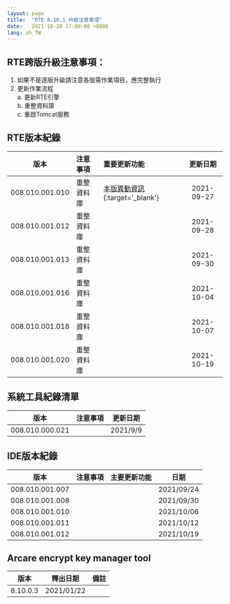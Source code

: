 ```yaml
---
layout: page
title:  "RTE 8.10.1 升級注意事項"
date:   2021-10-20 17:00:00 +0800
lang: zh_TW
---
```


## RTE跨版升級注意事項：

1. 如果不是逐版升級請注意各版需作業項目，應完整執行
2. 更新作業流程<br>
    a. 更新RTE引擎<br>
    b. 重整資料庫<br>
    c. 重啟Tomcat服務<br>

## RTE版本紀錄

|版本|注意事項|重要更新功能|更新日期|
|:-:|:-|:-|:-:|
|008.010.001.010|重整資料庫|[本版異動資訊](https://pages.ruru.tw/#/8.10.1/UPDATE/ITEM_5/RTE/README){:target='_blank'}|2021-09-27|
|008.010.001.012|重整資料庫||2021-09-28|
|008.010.001.013|重整資料庫||2021-09-30|
|008.010.001.016|重整資料庫||2021-10-04|
|008.010.001.018|重整資料庫||2021-10-07|
|008.010.001.020|重整資料庫||2021-10-19|

## 系統工具紀錄清單

|版本|注意事項|更新日期|
|:-:|:-|:-:|
|008.010.000.021||2021/9/9|

## IDE版本紀錄

|版本|注意事項|主要更新功能|日期|
|:-:|:-|:-:|:-:|
|008.010.001.007|||2021/09/24|
|008.010.001.008|||2021/09/30|
|008.010.001.010|||2021/10/06|
|008.010.001.011|||2021/10/12|
|008.010.001.012|||2021/10/19|

## Arcare encrypt key manager tool

|版本|釋出日期|備註|
|:-:|:-:|:-:|
|8.10.0.3|2021/01/22||